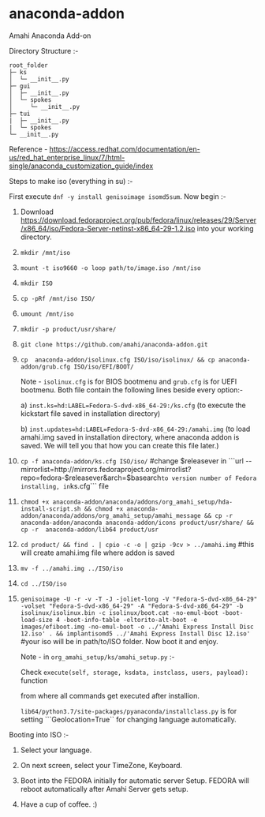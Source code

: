 # anaconda-addon
Amahi Anaconda Add-on

Directory Structure :-

```
root_folder
├─ ks
│  └─ __init__.py
├─ gui
│  ├─ __init__.py
│  └─ spokes
│     └─ __init__.py
├─ tui
|  ├─ __init__.py
|  └─ spokes
└─ __init__.py
```

Reference - https://access.redhat.com/documentation/en-us/red_hat_enterprise_linux/7/html-single/anaconda_customization_guide/index


Steps to make iso (everything in su) :-

First execute ```dnf -y install genisoimage isomd5sum```. Now begin :-


1. Download https://download.fedoraproject.org/pub/fedora/linux/releases/29/Server/x86_64/iso/Fedora-Server-netinst-x86_64-29-1.2.iso into your working directory.

2. ```mkdir /mnt/iso```

3. ```mount -t iso9660 -o loop path/to/image.iso /mnt/iso```

4. ```mkdir ISO``` 

5. ```cp -pRf /mnt/iso ISO/```

6. ```umount /mnt/iso```

7. ```mkdir -p product/usr/share/```

8. ```git clone https://github.com/amahi/anaconda-addon.git```

9. ```cp  anaconda-addon/isolinux.cfg ISO/iso/isolinux/ && cp anaconda-addon/grub.cfg ISO/iso/EFI/BOOT/```
   
   Note  - ```isolinux.cfg``` is for BIOS bootmenu and ```grub.cfg``` is for UEFI bootmenu. Both file contain the following lines beside every option:-
   
   a) ```inst.ks=hd:LABEL=Fedora-S-dvd-x86_64-29:/ks.cfg``` (to execute the kickstart file saved in installation directory)
   
   b) ```inst.updates=hd:LABEL=Fedora-S-dvd-x86_64-29:/amahi.img``` (to load amahi.img saved in installation directory, where anaconda addon is saved. We will tell you that how you can create this file later.)

10. ```cp -f anaconda-addon/ks.cfg ISO/iso/``` #change $releasever in ```url --mirrorlist=http://mirrors.fedoraproject.org/mirrorlist?repo=fedora-$releasever&arch=$basearch``` to version number of Fedora installing, in ```ks.cfg``` file

11. ```chmod +x anaconda-addon/anaconda/addons/org_amahi_setup/hda-install-script.sh && chmod +x anaconda-addon/anaconda/addons/org_amahi_setup/amahi_message && cp -r anaconda-addon/anaconda anaconda-addon/icons product/usr/share/ && cp -r  anaconda-addon/lib64 product/usr```

12. ```cd product/ && find . | cpio -c -o | gzip -9cv > ../amahi.img``` #this will create amahi.img file where addon is saved

13. ```mv -f ../amahi.img ../ISO/iso```

14. ```cd ../ISO/iso```

15. ```genisoimage -U -r -v -T -J -joliet-long -V "Fedora-S-dvd-x86_64-29" -volset "Fedora-S-dvd-x86_64-29" -A "Fedora-S-dvd-x86_64-29" -b isolinux/isolinux.bin -c isolinux/boot.cat -no-emul-boot -boot-load-size 4 -boot-info-table -eltorito-alt-boot -e images/efiboot.img -no-emul-boot -o ../'Amahi Express Install Disc 12.iso' . && implantisomd5 ../'Amahi Express Install Disc 12.iso'``` #your iso will be in path/to/ISO folder. Now boot it and enjoy.

    
    Note - in ```org_amahi_setup/ks/amahi_setup.py``` :-
    
    Check ```execute(self, storage, ksdata, instclass, users, payload):``` function 
    
    from where all commands get executed after installion.

    ```lib64/python3.7/site-packages/pyanaconda/installclass.py``` is for setting ```Geolocation=True`` for changing language automatically.


Booting into ISO :-

1. Select your language.

2. On next screen, select your TimeZone, Keyboard.

3. Boot into the FEDORA initially for automatic server Setup. FEDORA will reboot automatically after Amahi Server gets setup.

4. Have a cup of coffee. :)
